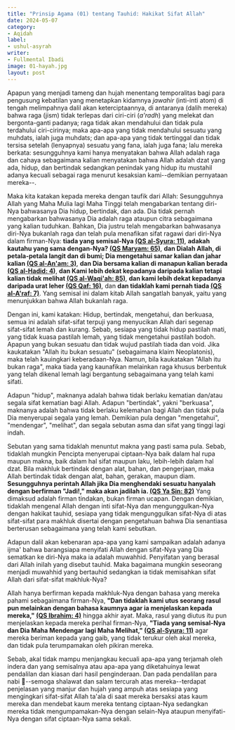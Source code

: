 ```yaml
---
title: "Prinsip Agama (01) tentang Tauhid: Hakikat Sifat Allah"
date: 2024-05-07
category:
- Aqidah
label:
- ushul-asyrah
writer:
- Fullmental Ibadi
image: 01-hayah.jpg
layout: post
---
```

Apapun yang menjadi tameng dan hujah menentang temporalitas bagi para pengusung kebatilan yang menetapkan kidamnya *jawahir* (inti-inti atom) di tengah melimpahnya dalil akan keterciptaannya, di antaranya (dalih mereka) bahwa raga (jism) tidak terlepas dari ciri-ciri (*a'radh*) yang melekat dan bergonta-ganti padanya; raga tidak akan mendahului dan tidak pula terdahului ciri-cirinya; maka apa-apa yang tidak mendahului sesuatu yang muhdats, ialah juga muhdats; dan apa-apa yang tidak tertinggal dan tidak tersisa setelah (lenyapnya) sesuatu yang fana, ialah juga fana; lalu mereka berkata: sesungguhnya kami hanya menyatakan bahwa Allah adalah raga dan cahaya sebagaimana kalian menyatakan bahwa Allah adalah dzat yang ada, hidup, dan bertindak sedangkan penindak yang hidup itu mustahil adanya kecuali sebagai raga menurut kesaksian kami--demikian pernyataan mereka--.

Maka kita katakan kepada mereka dengan taufik dari Allah: Sesungguhnya Allah yang Maha Mulia lagi Maha Tinggi telah mengabarkan tentang diri-Nya bahwasanya Dia hidup, bertindak, dan ada. Dia tidak pernah mengabarkan bahwasanya Dia adalah raga ataupun citra sebagaimana yang kalian tuduhkan. Bahkan, Dia justru telah mengabarkan bahwasanya diri-Nya bukanlah raga dan telah pula menafikan sifat ragawi dari diri-Nya dalam firman-Nya: **tiada yang semisal-Nya [(QS al-Syura: 11)](https://quran.com/42/11)**, **adakah kautahu yang sama dengan-Nya? [(QS Maryam: 65)](https://quran.com/19/65)**, **dan Dialah Allah, di petala-petala langit dan di bumi; Dia mengetahui samar kalian dan jahar kalian [(QS al-An'am: 3)](https://quran.com/6/3)**, **dan Dia bersama kalian di manapun kalian berada [(QS al-Hadid: 4)](https://quran.com/57/4)**, **dan Kami lebih dekat kepadanya daripada kalian tetapi kalian tidak melihat [(QS al-Waqi'ah: 85)](https://quran.com/56/85)**, **dan kami lebih dekat kepadanya daripada urat leher [(QS Qaf: 16)](https://quran.com/50/16)**, dan **dan tidaklah kami pernah tiada [(QS al-A'raf: 7)](https://quran.com/7/7)**. Yang semisal ini dalam kitab Allah sangatlah banyak, yaitu yang menunjukkan bahwa Allah bukanlah raga.

Dengan ini, kami katakan: Hidup, bertindak, mengetahui, dan berkuasa, semua ini adalah sifat-sifat terpuji yang menyucikan Allah dari segenap sifat-sifat lemah dan kurang. Sebab, sesiapa yang tidak hidup pastilah mati, yang tidak kuasa pastilah lemah, yang tidak mengetahui pastilah bodoh. Apapun yang bukan sesuatu dan tidak wujud pastilah tiada dan void. Jika kaukatakan "Allah itu bukan sesuatu" (sebagaimana klaim Neoplatonis), maka telah kauingkari keberadaan-Nya. Namun, bila kaukatakan "Allah itu bukan raga", maka tiada yang kaunafikan melainkan raga khusus berbentuk yang telah dikenal lemah lagi bergantung sebagaimana yang telah kami sifati.

Adapun "hidup", maknanya adalah bahwa tidak berlaku kematian dan/atau segala sifat kematian bagi Allah. Adapun "bertindak", yakni "berkuasa", maknanya adalah bahwa tidak berlaku kelemahan bagi Allah dan tidak pula Dia menyerupai segala yang lemah. Demikian pula dengan "mengetahui", "mendengar", "melihat", dan segala sebutan asma dan sifat yang tinggi lagi indah.

Sebutan yang sama tidaklah menuntut makna yang pasti sama pula. Sebab, tidaklah mungkin Pencipta menyerupai ciptaan-Nya baik dalam hal rupa maupun makna, baik dalam hal sifat maupun laku, lebih-lebih dalam hal dzat. Bila makhluk bertindak dengan alat, bahan, dan pengerjaan, maka Allah bertindak tidak dengan alat, bahan, gerakan, maupun diam. **Sesungguhnya perintah Allah jika Dia menghendaki sesuatu hanyalah dengan berfirman "Jadi!," maka akan jadilah ia. [(QS Ya Sin: 82)](https://quran.com/36/82)** Yang dimaksud adalah firman tindakan, bukan firman ucapan. Dengan demikian, tidaklah mengenal Allah dengan inti sifat-Nya dan mengunggulkan-Nya dengan hakikat tauhid, sesiapa yang tidak mengunggulkan sifat-Nya di atas sifat-sifat para makhluk disertai dengan pengetahuan bahwa Dia senantiasa berterusan sebagaimana yang telah kami sebutkan.
  
Adapun dalil akan kebenaran apa-apa yang kami sampaikan adalah adanya ijma' bahwa barangsiapa menyifati Allah dengan sifat-Nya yang Dia sematkan ke diri-Nya maka ia adalah muwahhid. Penyifatan yang berasal dari Allah inilah yang disebut tauhid. Maka bagaimana mungkin seseorang menjadi muwahhid yang bertauhid sedangkan ia tidak memisahkan sifat Allah dari sifat-sifat makhluk-Nya?

Allah hanya berfirman kepada makhluk-Nya dengan bahasa yang mereka pahami sebagaimana firman-Nya, **"Dan tidaklah kami utus seorang rasul pun melainkan dengan bahasa kaumnya agar ia menjelaskan kepada mereka," [(QS Ibrahim: 4)](https://quran.com/14/4)** hingga akhir ayat. Maka, rasul yang diutus itu pun menjelaskan kepada mereka perihal firman-Nya, **"Tiada yang semisal-Nya dan Dia Maha Mendengar lagi Maha Melihat," [(QS al-Syura: 11)](https://quran.com/42/11)** agar mereka beriman kepada yang gaib, yang tidak terukur oleh akal mereka, dan tidak pula terumpamakan oleh pikiran mereka.

Sebab, akal tidak mampu menjangkau kecuali apa-apa yang terjamah oleh indera dan yang semisalnya atau apa-apa yang diketahuinya lewat pendalilan dan kiasan dari hasil penginderaan. Dan pada pendalilan para nabi ﵈--semoga shalawat dan salam tercurah atas mereka--terdapat penjelasan yang manjur dan hujah yang ampuh atas sesiapa yang mengingkari sifat-sifat Allah ta'ala di saat mereka bersaksi atas kaum mereka dan mendebat kaum mereka tentang ciptaan-Nya sedangkan mereka tidak mengumpamakan-Nya dengan selain-Nya ataupun menyifati-Nya dengan sifat ciptaan-Nya sama sekali.